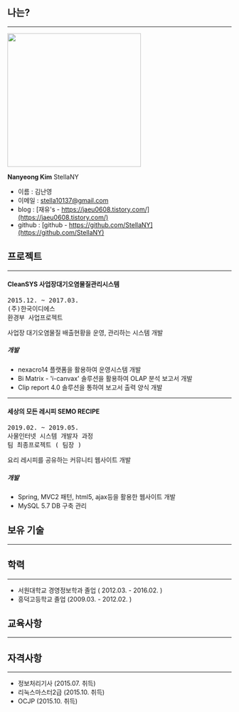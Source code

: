 ## 나는?
---
<img src = "https://avatars3.githubusercontent.com/u/47969196?s=400&u=06238e75960e06523e1f8c01d6f524cc54dcffb2&v=4" width="300px">

**Nanyeong Kim**
StellaNY

* 이름 : 김난영
* 이메일 : <stella10137@gmail.com>
* blog : [재유's - https://jaeu0608.tistory.com/](https://jaeu0608.tistory.com/)
* github : [github - https://github.com/StellaNY](https://github.com/StellaNY)


## 프로젝트
---
#### CleanSYS 사업장대기오염물질관리시스템
<pre>
2015.12. ~ 2017.03.
(주)한국이디에스
환경부 사업프로젝트
</pre>
사업장 대기오염물질 배출현황을 운영, 관리하는 시스템 개발

##### 개발
* nexacro14 플랫폼을 활용하여 운영시스템 개발
* Bi Matrix - 'i-canvax' 솔루션을 활용하여 OLAP 분석 보고서 개발
* Clip report 4.0 솔루션을 통하여 보고서 출력 양식 개발
---
#### 세상의 모든 레시피 SEMO RECIPE
<pre>
2019.02. ~ 2019.05.
사물인터넷 시스템 개발자 과정
팀 최종프로젝트 ( 팀장 )
</pre>
요리 레시피를 공유하는 커뮤니티 웹사이트 개발
##### 개발
* Spring, MVC2 패턴, html5, ajax등을 활용한 웹사이트 개발
* MySQL 5.7 DB 구축 관리


## 보유 기술
---
## 학력
---
* 서원대학교 경영정보학과 졸업 ( 2012.03. - 2016.02. )
* 흥덕고등학교 졸업 (2009.03. - 2012.02. )
## 교육사항
---
## 자격사항
---
* 정보처리기사 (2015.07. 취득)
* 리눅스마스터2급 (2015.10. 취득)
* OCJP (2015.10. 취득)